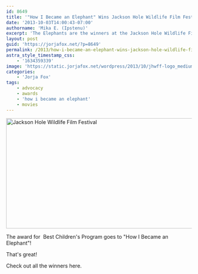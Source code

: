 ```yaml
---
id: 8649
title: '"How I Became an Elephant" Wins Jackson Hole Wildlife Film Festival'
date: '2013-10-03T14:00:43-07:00'
authorname: 'Mika E. (Ipstenu)'
excerpt: 'The Elephants are the winners at the Jackson Hole Wildlife Film Festival!'
layout: post
guid: 'https://jorjafox.net/?p=8649'
permalink: /2013/how-i-became-an-elephant-wins-jackson-hole-wildlife-film-festival/
astra_style_timestamp_css:
    - '1634359339'
image: 'https://static.jorjafox.net/wordpress/2013/10/jhwff-logo_medium.png'
categories:
    - 'Jorja Fox'
tags:
    - advocacy
    - awards
    - 'how i became an elephant'
    - movies
---
```


<img class="aligncenter size-full wp-image-8650" alt="Jackson Hole Wildlife Film Festival" src="//static.jorjafox.net/wordpress/2013/10/jhwff-logo_medium.png" width="600" height="300" />

The award for  Best Children's Program goes to "How I Became an Elephant"!

That's great!

Check out all the winners here.
